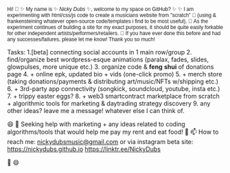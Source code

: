 <span style="font-size:12px; font-family:sans-serif;">Hi! 👋 ✨
My name is ✨ _Nicky Dubs_ ✨, welcome to my space on GitHub?  ✨ ✨
I am experimenting with html/css/js code to create a musicians website from "scratch" 🔭
(using & frankensteining whatever open-source code/templates i find to be most useful). 🔭
As the experiment continues of building a site for my exact purposes, it should be quite easily forkable for other independent artists/performers/retailers. 🔭
If you have ever done this before and had any successes/failures, please let me know!  Thank you so much! 

Tasks:
1.[beta]  connecting social accounts in 1 main row/group
2.        find/organize best wordpress-esque animations (paralax, fades, slides, glowpulses, more unique etc.)
3.        organize code & **feng** **shui** of donations page
4.        + online epk, updated bio + vids (one-click promo)
5.        + merch store (taking donations/payments & distributing art/music/NFTs w/shipping etc.)
6.        + 3rd-party app connectivity (songkick, soundcloud, youtube, insta etc.)
7.        + trippy easter eggs?
8.        + web3 smartcontract marketplace from scratch + algorithmic tools for marketing & daytrading strategy discovery
9.        any other ideas?  leave me a message!  whatever else I can think of. 

😄 🤔 Seeking help with marketing + any ideas related to coding algorithms/tools that would help me pay my rent and eat food!
💬 📫 How to reach me: nickydubsmusic@gmail.com or via instagram
beta site: https://nickydubs.github.io 
https://linktr.ee/NickyDubs

<!-- ⚡⚡⚡⚡⚡⚡⚡⚡⚡ Fun fact: farts & penises are the best  ⚡⚡⚡⚡⚡
**nickydubs/nickydubs** is a ✨ _special_ ✨ repository because its `README.md` (this file) appears on your GitHub profile.
Here are some ideas to get you started:
-->
👯
😄 
<!---->
